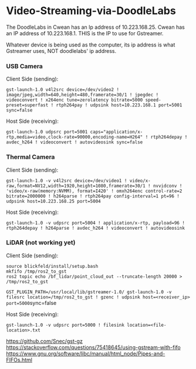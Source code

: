 # Video-Streaming-via-DoodleLabs

The DoodleLabs in Cwean has an Ip address of 10.223.168.25.
Cwean has an IP address of 10.223.168.1. THIS is the IP to use for Gstreamer.

Whatever device is being used as the computer, its ip address is what Gstreamer uses, NOT doodlelabs' ip address.

### USB Camera

Client Side (sending):

`gst-launch-1.0 v4l2src device=/dev/video2 ! image/jpeg,width=640,height=480,framerate=30/1 ! jpegdec ! videoconvert ! x264enc tune=zerolatency bitrate=5000 speed-preset=superfast ! rtph264pay ! udpsink host=10.223.168.1 port=5001 sync=false` 


Host Side (receiving):

`gst-launch-1.0 udpsrc port=5001 caps="application/x-rtp,media=video,clock-rate=90000,encoding-name=H264" ! rtph264depay ! avdec_h264 ! videoconvert ! autovideosink sync=false`


### Thermal Camera

Client Side (sending): 

`gst-launch-1.0 -v v4l2src device=/dev/video1 ! video/x-raw,format=NV12,width=1920,height=1080,framerate=30/1 ! nvvidconv ! 'video/x-raw(memory:NVMM), format=I420' ! omxh264enc control-rate=2 bitrate=2000000 ! h264parse ! rtph264pay config-interval=1 pt=96 ! udpsink host=10.223.168.25 port=5004`


Host Side (receiving):

`gst-launch-1.0 -v udpsrc port=5004 ! application/x-rtp, payload=96 ! rtph264depay ! h264parse ! avdec_h264 ! videoconvert ! autovideosink`


### LiDAR (not working yet)


Client Side (sending):
``` terminal
source blickfeld/install/setup.bash
mkfifo /tmp/ros2_to_gst
ros2 topic echo /bf_lidar/point_cloud_out --truncate-length 20000 > /tmp/ros2_to_gst
```

`GST_PLUGIN_PATH=/usr/local/lib/gstreamer-1.0/ gst-launch-1.0 -v filesrc location=/tmp/ros2_to_gst ! gzenc ! udpsink host=<receiver_ip> port=5000`sync=false

Host Side (receiving):

`gst-launch-1.0 -v udpsrc port=5000 ! filesink location=<file-location>.txt`

https://github.com/Snec/gst-gz
https://stackoverflow.com/questions/75418645/using-gstream-with-fifo
https://www.gnu.org/software/libc/manual/html_node/Pipes-and-FIFOs.html
